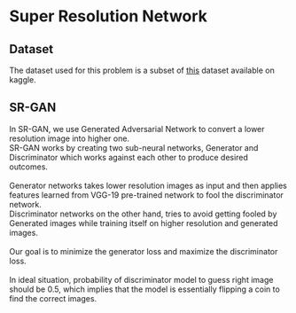# Super Resolution Network

## Dataset

The dataset used for this problem is a subset of [this](https://www.kaggle.com/datasets/jessicali9530/celeba-dataset) dataset available on kaggle.

## SR-GAN

In SR-GAN, we use Generated Adversarial Network to convert a lower resolution image into higher one. <br>
SR-GAN works by creating two sub-neural networks, Generator and Discriminator which works against each other to produce desired outcomes.
<br><br>
Generator networks takes lower resolution images as input and then applies features learned from VGG-19 pre-trained network to fool the discriminator network.
<br>
Discriminator networks on the other hand, tries to avoid getting fooled by Generated images while training itself on higher resolution and generated images.
<br><br>
Our goal is to minimize the generator loss and maximize the discriminator loss.
<br><br>
In ideal situation, probability of discriminator model to guess right image should be 0.5, which implies that the model is essentially flipping a coin to find the correct images.
